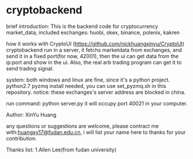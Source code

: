 # cryptobackend

brief introduction:
This is the backend code for cryptocurrency market_data, included exchanges: huobi, okex, binance, polenix, kakren

how it works with CryptoUI (https://github.com/nickhuangxinyu/CryptoUI)
cryptobackend run in a server, it fetchs marketdata from exchanges, and send it in a fixed port(for now, 42001), then the ui can get
data from the ip:port and show in the ui. Also, the real arb trading program can get it to send trading signal.

system:
both windows and linux are fine, since it's a python project.
python2.7
pyzmq install needed, you can use set_pyzmq.sh in this repository.
notice: these exchanges's server address are blocked in china.

run command:
python server.py
it will occupy port 40021 in your computer.

Author:
XinYu Huang

any questions or suggestions are welcome, please contract me with:huangxy17@fudan.edu.cn, i will list your name here to thanks for
your contribution.

Thanks list:
1.Allen Lee(from fudan university)

